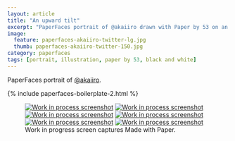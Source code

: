 ```yaml
---
layout: article
title: "An upward tilt"
excerpt: "PaperFaces portrait of @akaiiro drawn with Paper by 53 on an iPad."
image: 
  feature: paperfaces-akaiiro-twitter-lg.jpg
  thumb: paperfaces-akaiiro-twitter-150.jpg
category: paperfaces
tags: [portrait, illustration, paper by 53, black and white]
---
```


PaperFaces portrait of [@akaiiro](http://twitter.com/akaiiro).

{% include paperfaces-boilerplate-2.html %}

<figure class="third">
	<a href="{{ site.url }}/images/paperfaces-akaiiro-process-1-lg.jpg"><img src="{{ site.url }}/images/paperfaces-akaiiro-process-1-600.jpg" alt="Work in process screenshot"></a>
	<a href="{{ site.url }}/images/paperfaces-akaiiro-process-2-lg.jpg"><img src="{{ site.url }}/images/paperfaces-akaiiro-process-2-600.jpg" alt="Work in process screenshot"></a>
	<a href="{{ site.url }}/images/paperfaces-akaiiro-process-3-lg.jpg"><img src="{{ site.url }}/images/paperfaces-akaiiro-process-3-600.jpg" alt="Work in process screenshot"></a>
	<a href="{{ site.url }}/images/paperfaces-akaiiro-process-4-lg.jpg"><img src="{{ site.url }}/images/paperfaces-akaiiro-process-4-600.jpg" alt="Work in process screenshot"></a>
	<a href="{{ site.url }}/images/paperfaces-akaiiro-process-5-lg.jpg"><img src="{{ site.url }}/images/paperfaces-akaiiro-process-5-600.jpg" alt="Work in process screenshot"></a>
	<a href="{{ site.url }}/images/paperfaces-akaiiro-process-6-lg.jpg"><img src="{{ site.url }}/images/paperfaces-akaiiro-process-6-600.jpg" alt="Work in process screenshot"></a>
	<figcaption>Work in progress screen captures Made with Paper.</figcaption>
</figure>